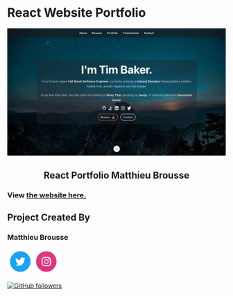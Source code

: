 # React Website Portfolio

![Website Portfolio](resume-screenshot.jpg?raw=true 'Portfolio Matthieu Brousse')

<div align="center">

## React Portfolio Matthieu Brousse

</div>

### View [the website here.](https://matthieubrousse.vercel.app/)

## Project Created By

### Matthieu Brousse

<a href="https://twitter.com/mbr0"><img src="https://github.com/aritraroy/social-icons/blob/master/twitter-icon.png?raw=true" width="60"></a><a href="https://instagram.com/mbr0"><img src="https://github.com/aritraroy/social-icons/blob/master/instagram-icon.png?raw=true" width="60"></a>

[![GitHub followers](https://img.shields.io/github/followers/mbr0.svg?style=social&label=Follow)](https://github.com/mbr0/)

